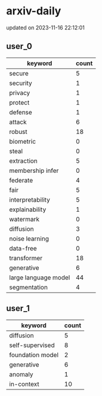 # arxiv-daily
updated on 2023-11-16 22:12:01
## user_0
| keyword | count |
| - | - |
| secure | 5 |
| security | 1 |
| privacy | 1 |
| protect | 1 |
| defense | 1 |
| attack | 6 |
| robust | 18 |
| biometric | 0 |
| steal | 0 |
| extraction | 5 |
| membership infer | 0 |
| federate | 4 |
| fair | 5 |
| interpretability | 5 |
| explainability | 1 |
| watermark | 0 |
| diffusion | 3 |
| noise learning | 0 |
| data-free | 0 |
| transformer | 18 |
| generative | 6 |
| large language model | 44 |
| segmentation | 4 |
## user_1
| keyword | count |
| - | - |
| diffusion | 5 |
| self-supervised | 8 |
| foundation model | 2 |
| generative | 6 |
| anomaly | 1 |
| in-context | 10 |
